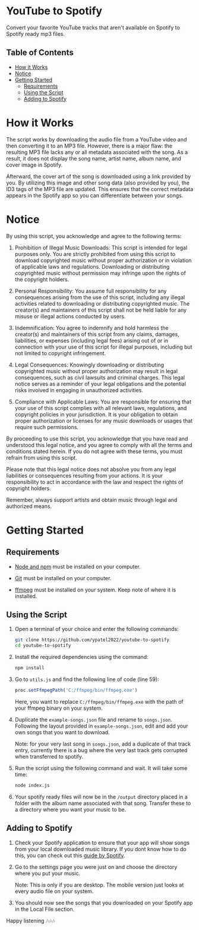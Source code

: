 # YouTube to Spotify

Convert your favorite YouTube tracks that aren't available on Spotify to Spotify ready mp3 files.

## Table of Contents

- [How it Works](#how-it-works)
- [Notice](#notice)
- [Getting Started](#getting-started)
  - [Requirements](#requirements)
  - [Using the Script](#using-the-script)
  - [Adding to Spotify](#adding-to-spotify)

# How it Works

The script works by downloading the audio file from a YouTube video and then converting it to an MP3 file. However, there is a major flaw: the resulting MP3 file lacks any or all metadata associated with the song. As a result, it does not display the song name, artist name, album name, and cover image in Spotify.

Afterward, the cover art of the song is downloaded using a link provided by you. By utilizing this image and other song data (also provided by you), the ID3 tags of the MP3 file are updated. This ensures that the correct metadata appears in the Spotify app so you can differentiate between your songs.

# Notice

By using this script, you acknowledge and agree to the following terms:

1. Prohibition of Illegal Music Downloads: This script is intended for legal purposes only. You are strictly prohibited from using this script to download copyrighted music without proper authorization or in violation of applicable laws and regulations. Downloading or distributing copyrighted music without permission may infringe upon the rights of the copyright holders.

2. Personal Responsibility: You assume full responsibility for any consequences arising from the use of this script, including any illegal activities related to downloading or distributing copyrighted music. The creator(s) and maintainers of this script shall not be held liable for any misuse or illegal actions conducted by users.

3. Indemnification: You agree to indemnify and hold harmless the creator(s) and maintainers of this script from any claims, damages, liabilities, or expenses (including legal fees) arising out of or in connection with your use of this script for illegal purposes, including but not limited to copyright infringement.

4. Legal Consequences: Knowingly downloading or distributing copyrighted music without proper authorization may result in legal consequences, such as civil lawsuits and criminal charges. This legal notice serves as a reminder of your legal obligations and the potential risks involved in engaging in unauthorized activities.

5. Compliance with Applicable Laws: You are responsible for ensuring that your use of this script complies with all relevant laws, regulations, and copyright policies in your jurisdiction. It is your obligation to obtain proper authorization or licenses for any music downloads or usages that require such permissions.

By proceeding to use this script, you acknowledge that you have read and understood this legal notice, and you agree to comply with all the terms and conditions stated herein. If you do not agree with these terms, you must refrain from using this script.

Please note that this legal notice does not absolve you from any legal liabilities or consequences resulting from your actions. It is your responsibility to act in accordance with the law and respect the rights of copyright holders.

Remember, always support artists and obtain music through legal and authorized means.

# Getting Started

## Requirements

- [Node and npm](https://nodejs.org/en/) must be installed on your computer.

- [Git](https://github.com/git-guides/install-git) must be installed on your computer.

- [ffmpeg](https://phoenixnap.com/kb/ffmpeg-windows) must be installed on your system. Keep note of where it is installed.

## Using the Script

1. Open a terminal of your choice and enter the following commands:

   ```bash
   git clone https://github.com/ypatel2022/youtube-to-spotify
   cd youtube-to-spotify
   ```

2. Install the required dependencies using the command:

   ```bash
   npm install
   ```

3. Go to `utils.js` and find the following line of code (line 59):

   ```js
   proc.setFfmpegPath('C:/ffmpeg/bin/ffmpeg.exe')
   ```

   Here, you want to replace `C:/ffmpeg/bin/ffmpeg.exe` with the path of your ffmpeg binary on your system.

4. Duplicate the `example-songs.json` file and rename to `songs.json`.
   Following the layout provided in `example-songs.json`, edit and add your own songs that you want to download.

   Note: for your very last song in `songs.json`, add a duplicate of that track entry, currently there is a bug where the very last track gets corrupted when transferred to spotify.

5. Run the script using the following command and wait. It will take some time:

   ```bash
   node index.js
   ```

6. Your spotify ready files will now be in the `/output` directory placed in a folder with the album name associated with that song. Transfer these to a directory where you want your music to be.

## Adding to Spotify

1. Check your Spotify application to ensure that your app will show songs from your local downloaded music library. If you dont know how to do this, you can check out this [guide by Spotify](https://support.spotify.com/us/article/local-files/).

2. Go to the settings page you were just on and choose the directory where you put your music.

   Note: This is only if you are desktop. The mobile version just looks at every audio file on your system.

3. You should now see the songs that you downloaded on your Spotify app in the Local File section.

Happy listening 🎶🎶🎶
